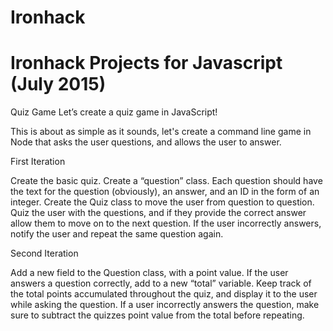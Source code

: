# Ironhack

# Ironhack Projects for Javascript (July 2015) 

Quiz Game 
Let’s create a quiz game in JavaScript!

This is about as simple as it sounds, let's create a command line game in Node that asks the user questions, and allows the user to answer.

First Iteration

Create the basic quiz. Create a “question” class. Each question should have the text for the question (obviously), an answer, and an ID in the form of an integer. Create the Quiz class to move the user from question to question. Quiz the user with the questions, and if they provide the correct answer allow them to move on to the next question. If the user incorrectly answers, notify the user and repeat the same question again.

Second Iteration

Add a new field to the Question class, with a point value. If the user answers a question correctly, add to a new “total” variable. Keep track of the total points accumulated throughout the quiz, and display it to the user while asking the question. If a user incorrectly answers the question, make sure to subtract the quizzes point value from the total before repeating.
